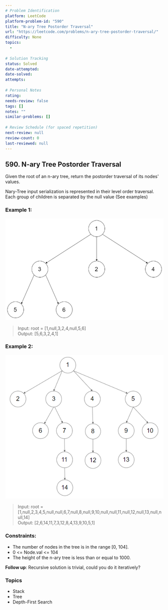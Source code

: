 ```yaml
---
# Problem Identification
platform: LeetCode
platform-problem-id: "590"
title: "N-ary Tree Postorder Traversal"
url: "https://leetcode.com/problems/n-ary-tree-postorder-traversal/"
difficulty: None
topics:
  -

# Solution Tracking
status: Solved
date-attempted:
date-solved:
attempts:

# Personal Notes
rating:
needs-review: false
tags: []
notes: ""
similar-problems: []

# Review Schedule (for spaced repetition)
next-review: null
review-count: 0
last-reviewed: null
---
```


## 590. N-ary Tree Postorder Traversal
Given the root of an n-ary tree, return the postorder traversal of its nodes' values.

Nary-Tree input serialization is represented in their level order traversal. Each group of children is separated by the null value (See examples)

### Example 1:

![](./image1.png)

> Input: root = [1,null,3,2,4,null,5,6]<br/>
> Output: [5,6,3,2,4,1]

### Example 2:

![](./image2.png)

> Input: root = [1,null,2,3,4,5,null,null,6,7,null,8,null,9,10,null,null,11,null,12,null,13,null,null,14]<br/>
> Output: [2,6,14,11,7,3,12,8,4,13,9,10,5,1]
 

### Constraints:

- The number of nodes in the tree is in the range [0, 104].
- 0 <= Node.val <= 104
- The height of the n-ary tree is less than or equal to 1000.

**Follow up**: Recursive solution is trivial, could you do it iteratively?

### Topics

- Stack
- Tree
- Depth-First Search